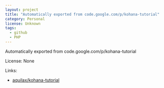 ```yaml
---
layout: project
title: "Automatically exported from code.google.com/p/kohana-tutorial"
category: Personal
license: Unknown
tags:
  - github
  - PHP
---
```


Automatically exported from code.google.com/p/kohana-tutorial

License: None

Links:

* [aquilax/kohana-tutorial](https://github.com/aquilax/kohana-tutorial)
